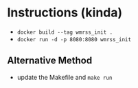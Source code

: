 

# Instructions (kinda)
- `docker build --tag wmrss_init .`
- `docker run -d -p 8080:8080 wmrss_init`

## Alternative Method
- update the Makefile and `make run`
